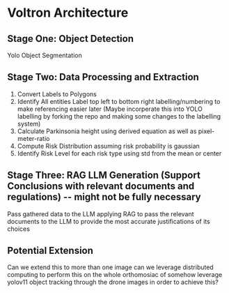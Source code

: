 # Voltron Architecture
## Stage One: Object Detection
Yolo Object Segmentation

## Stage Two: Data Processing and Extraction 
1. Convert Labels to Polygons
2. Identify All entities Label top left to bottom right labelling/numbering to make referencing easier later (Maybe incorperate this into   YOLO labelling by forking the repo and making some changes to the labelling system)
3. Calculate Parkinsonia height using derived equation as well as pixel-meter-ratio
4. Compute Risk Distribution assuming risk probability is gaussian
5. Identify Risk Level for each risk type using std from the mean or center

## Stage Three: RAG LLM Generation (Support Conclusions with relevant documents and regulations) -- might not be fully necessary
Pass gathered data to the LLM applying RAG to pass the relevant documents to the LLM to provide the most accurate justifications of its choices 


## Potential Extension 
Can we extend this to more than one image can we leverage distributed computing to perform this on the whole orthomosiac of somehow leverage yolov11 object tracking through the drone images in order to achieve this?
